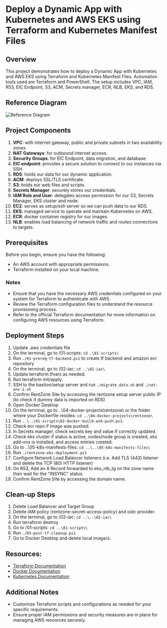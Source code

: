 # Deploy a Dynamic App with Kubernetes and AWS EKS using Terraform and Kubernetes Manifest Files


## Overview

This project demonstrates how to deploy a Dynamic App with Kubernetes and AWS EKS using Terraform and Kubernetes Manifest Files. Automation tools used are Terraform and PowerShell. The setup includes VPC, IAM, R53, EIC Endpoint, S3, ACM, Secrets manager, ECR, NLB, EKS, and RDS.


## Reference Diagram
![Reference Diagram](images/Deploy-a-Dynamic-Web-App-on-AWS-with-Docker-ECR-ECS-GitHub-Actions.png)

## Project Components

1. **VPC**: with internet gateway, public and private subnets in two availability zones.
2. **NAT Gateways**: for outbound internet access.
3. **Security Groups**: for EIC Endpoint, data migration, and database.
4. **EIC endpoint**: provides a secure solution to connect to our instances via SSH.
5. **RDS**: holds our data for our dynamic application.
6. **ACM**: deploys SSL/TLS certificate.
7. **S3**: holds our web files and scripts.
8. **Secrets Manager**: securely stores our credentials.
9. **IAM Role and User**: delegates access permission for our S3, Secrets Manager, EKS cluster and node.
10. **EC2**: serves as setup/ssh server so we can push data to our RDS.
11. **EKS**: managed service to operate and maintain Kubernetes on AWS.
12. **ECR**: docker container registry for our images.
13. **NLB**: enables load balancing of network traffic and routes connections to targets.


## Prerequisites

Before you begin, ensure you have the following:

- An AWS account with appropriate permissions.
- Terraform installed on your local machine.


### Notes

- Ensure that you have the necessary AWS credentials configured on your system for Terraform to authenticate with AWS.
- Review the Terraform configuration files to understand the resource provisioning process.
- Refer to the official Terraform documentation for more information on configuring AWS resources using Terraform.

## Deployment Steps

1. Update .aws credentials file
2. On the terminal, go to /01-scripts: `cd .\01-scripts\`
3. Run `./01-prereq-tf-backend.ps1` to create tf backend and amazon ecr repository
4. On the terminal, go to /02-iac: `cd ..\02-iac\`
5. Update terraform.tfvars as needed.
6. Run terraform init/apply.
7. SSH to the bastion/setup server and run `./migrate_data.sh` and `./set-env-1.sh`
8. Confirm RentZone Site by accessing the rentzone setup server public IP (to check if dummy data is imported on RDS)
9. Open Docker Desktop
10. On the terminal, go to  ..\04-docker-projects\rentzone\ or the folder where your Dockerfile resides: `cd ..\04-docker-projects\rentzone\`
11. Run `..\..\01-scripts\02-docker-build-and-push.ps1`. 
12. Check ecr repo if image was pushed.
13. In Secrets manager, check secrets key and value if correctly updated.
14. Check eks cluster if status is active, nodes/node group is created, eks add-ons is installed, and access entries created.
15. Go to ..\05-k8s-manifests-files\: `cd ..\..\05-k8s-manifests-files\`
16. Run `./rentzone-eks-deployment.ps1`
17. Configure Network Load Balancer listeners (i.e. Add TLS (443) listener and delete the TCP (80) HTTP listener)
18. On R53, Add an A Record forwarded to eks_nlb_tg  on the zone name then wait for the "INSYNC" status. 
19. Confirm RentZone Site by accessing the domain name.

## Clean-up Steps

1. Delete Load Balancer and Target Group
2. Delete IAM policy (rentzone-secret-access-policy) and oidc provider.
3. On the terminal, go to /02-iac: `cd ..\..\02-iac\`
4. Run terraform destroy
5. Go to /01-scripts: `cd ..\01-scripts\`
6. Run `./03-post-tf-cleanup.ps1`
7. Go to Docker Desktop and delete local image/s.

## Resources:
- [Terraform Documentation](https://www.terraform.io/docs/index.html)
- [Docker Documentation](https://docs.docker.com/get-started/)
- [Kubernetes Documentation](https://kubernetes.io/docs/home/)


## Additional Notes
- Customize Terraform scripts and configurations as needed for your specific requirements.
- Ensure proper IAM permissions and security measures are in place for managing AWS resources securely.
